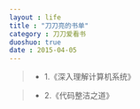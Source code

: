 ```yaml
---
layout : life
title : "刀刀亮的书单"
category : 刀刀爱看书
duoshuo: true
date : 2015-04-05
---
```



<!-- more -->

> * 1.《深入理解计算机系统》

> * 2.《代码整洁之道》

